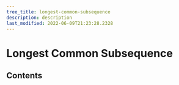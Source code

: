```yaml
---
tree_title: longest-common-subsequence
description: description
last_modified: 2022-06-09T21:23:28.2328
---
```


# Longest Common Subsequence

## Contents
